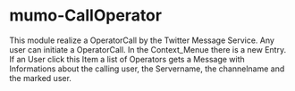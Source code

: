 # mumo-CallOperator


This module realize a OperatorCall by the Twitter Message Service. Any user can initiate
a OperatorCall. In the Context_Menue there is a new Entry. If an User click this Item a list of Operators gets
a Message with Informations about the calling user, the Servername, the channelname and the marked user.
